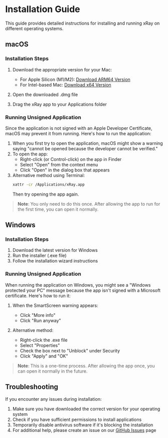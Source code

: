 # Installation Guide

This guide provides detailed instructions for installing and running xRay on different operating systems.

## macOS

### Installation Steps

1. Download the appropriate version for your Mac:
   - For Apple Silicon (M1/M2): [Download ARM64 Version](https://github.com/XRay-Log/xRay/releases/latest/download/xRay_aarch64.dmg)
   - For Intel-based Mac: [Download x64 Version](https://github.com/XRay-Log/xRay/releases/latest/download/xRay_x64.dmg)

2. Open the downloaded .dmg file
3. Drag the xRay app to your Applications folder

### Running Unsigned Application

Since the application is not signed with an Apple Developer Certificate, macOS may prevent it from running. Here's how to run the application:

1. When you first try to open the application, macOS might show a warning saying "cannot be opened because the developer cannot be verified."
2. To open the app:
   - Right-click (or Control-click) on the app in Finder
   - Select "Open" from the context menu
   - Click "Open" in the dialog box that appears
3. Alternative method using Terminal:
   ```bash
   xattr -cr /Applications/xRay.app
   ```
   Then try opening the app again.

> **Note**: You only need to do this once. After allowing the app to run for the first time, you can open it normally.

## Windows

### Installation Steps

1. Download the latest version for Windows
2. Run the installer (.exe file)
3. Follow the installation wizard instructions

### Running Unsigned Application

When running the application on Windows, you might see a "Windows protected your PC" message because the app isn't signed with a Microsoft certificate. Here's how to run it:

1. When the SmartScreen warning appears:
   - Click "More info"
   - Click "Run anyway"

2. Alternative method:
   - Right-click the .exe file
   - Select "Properties"
   - Check the box next to "Unblock" under Security
   - Click "Apply" and "OK"

> **Note**: This is a one-time process. After allowing the app once, you can open it normally in the future.

## Troubleshooting

If you encounter any issues during installation:

1. Make sure you have downloaded the correct version for your operating system
2. Check if you have sufficient permissions to install applications
3. Temporarily disable antivirus software if it's blocking the installation
4. For additional help, please create an issue on our [GitHub Issues](https://github.com/XRay-Log/xRay/issues) page

